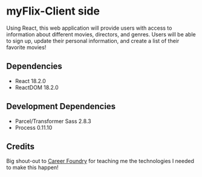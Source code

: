 # myFlix-Client side

Using React, this web application will provide users with access to information about different
movies, directors, and genres. Users will be able to sign up, update their personal 
information, and create a list of their favorite movies!

## Dependencies

- React 18.2.0
- ReactDOM 18.2.0

## Development Dependencies

- Parcel/Transformer Sass 2.8.3
- Process 0.11.10

## Credits

Big shout-out to [Career Foundry](https://careerfoundry.com/) for teaching me the technologies I needed to make this happen!
